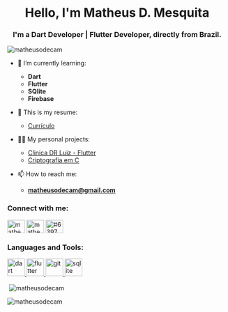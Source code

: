 <h1 align="center">Hello, I'm Matheus D. Mesquita</h1>
<h3 align="center">I'm a Dart Developer | Flutter Developer, directly from Brazil.</h3>

<p align="left"> <img src="https://komarev.com/ghpvc/?username=matheusodecam&label=Profile%20views&color=0e75b6&style=flat" alt="matheusodecam" /> </p>

- 🌱 I’m currently learning: 
  - **Dart**
  - **Flutter**
  - **SQlite**
  - **Firebase**

- 📑 This is my resume: 
  - [Currículo](https://github.com/matheusodecam/Curriculo/blob/main/README.md)

- 👨‍💻 My personal projects: 
  - [Clinica DR Luiz - Flutter](https://github.com/matheusodecam/Portfolio_Project1)
  - [Criptografia em C](https://github.com/matheusodecam/TrabalhoCriptografia/tree/master)

- 📫 How to reach me: 
  - **matheusodecam@gmail.com**

<h3 align="left">Connect with me:</h3>
<p align="left">

<a href="https://linkedin.com/in/matheusodecam" target="blank"><img align="center" src="https://raw.githubusercontent.com/rahuldkjain/github-profile-readme-generator/master/src/images/icons/Social/linked-in-alt.svg" alt="matheusodecam" height="30" width="40" /></a>
<a href="https://www.leetcode.com/matheusodecam" target="blank"><img align="center" src="https://raw.githubusercontent.com/rahuldkjain/github-profile-readme-generator/master/src/images/icons/Social/leet-code.svg" alt="matheusodecam" height="30" width="40" /></a>
<a href="https://discord.gg/6397" target="blank"><img align="center" src="https://raw.githubusercontent.com/rahuldkjain/github-profile-readme-generator/master/src/images/icons/Social/discord.svg" alt="#6397" height="30" width="40" /></a>
</p>

<h3 align="left">Languages and Tools:</h3>
<p align="left"> <a href="https://dart.dev" target="_blank" rel="noreferrer"> <img src="https://www.vectorlogo.zone/logos/dartlang/dartlang-icon.svg" alt="dart" width="40" height="40"/> </a> <a href="https://flutter.dev" target="_blank" rel="noreferrer"> <img src="https://www.vectorlogo.zone/logos/flutterio/flutterio-icon.svg" alt="flutter" width="40" height="40"/> </a> <a href="https://git-scm.com/" target="_blank" rel="noreferrer"> <img src="https://www.vectorlogo.zone/logos/git-scm/git-scm-icon.svg" alt="git" width="40" height="40"/> </a> <a href="https://www.sqlite.org/" target="_blank" rel="noreferrer"> <img src="https://www.vectorlogo.zone/logos/sqlite/sqlite-icon.svg" alt="sqlite" width="40" height="40"/> </a> </p>



<p>&nbsp;<img align="center" src="https://github-readme-stats.vercel.app/api?username=matheusodecam&show_icons=true&locale=en" alt="matheusodecam" /></p>

<p><img align="center" src="https://github-readme-streak-stats.herokuapp.com/?user=matheusodecam&" alt="matheusodecam" /></p>
